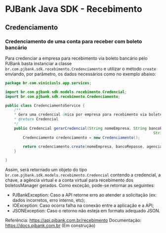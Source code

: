 # PJBank Java SDK - Recebimento

## Credenciamento

### Credenciamento de uma conta para receber com boleto bancário

Para credenciar a empresa para recebimento via boleto bancário pelo PJBank basta instanciar a classe `br.com.pjbank.sdk.recebimento.Credenciamento` e utilizar o método `create` enviando, por parâmetro, os dados necessários como no exemplo abaixo:

```java
package br.com.viniciusls.app.services;

import br.com.pjbank.sdk.models.recebimento.Credencial;
import br.com.pjbank.sdk.recebimento.Credenciamento;

public class CredenciamentoService {
    /**
    * Gera uma credencial única por empresa para recebimento via boleto bancária
    * @return Credencial
    */
    public Credencial gerarCredencial(String nomeEmpresa, String bancoRepasse, String agenciaRepasse, String contaRepasse,
                                                                   String cnpj, int ddd, int telefone, String email) {
        Credenciamento credenciamento = new Credenciamento();
        
        return credenciamento.create(nomeEmpresa, bancoRepasse, agenciaRepasse, contaRepasse, cnpj, ddd, telefone, email);
    }

}
```

Assim, será retornado um objeto do tipo `br.com.pjbank.sdk.models.recebimento.Credencial` contendo a credencial, a chave, a agência virtual e a conta virtual para recebimento dos boletosManager gerados.
Como exceção, pode-se retornar as seguintes:

- PJBankException: Caso a API retorne erro ao atender a solicitação (ex: dados incorretos, erro interno, etc);
- IOException: Caso ocorra falha na conexão entre a aplicação e a API;
- JSONException: Caso o retorno não esteja em formato adequado JSON.

Referência: https://api.pjbank.com.br/recebimento
Documentação: https://docs.pjbank.com.br (Em construção)